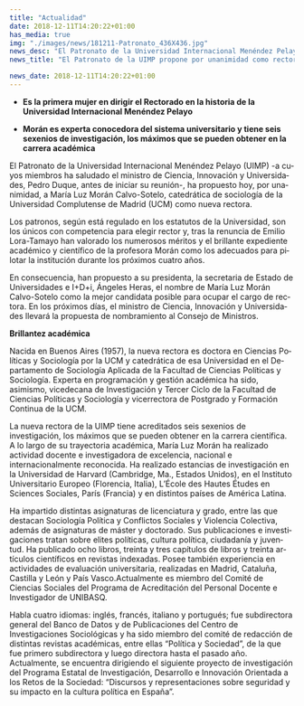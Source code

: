 ```yaml
---
title: "Actualidad"
date: 2018-12-11T14:20:22+01:00
has_media: true
img: "./images/news/181211-Patronato_436X436.jpg"
news_desc: "El Patronato de la Universidad Internacional Menéndez Pelayo (UIMP) -a cuyos miembros ha saludado el ministro de Ciencia, Innovación y Universidades, Pedro Duque, antes de iniciar su reunión-, ha propuesto hoy, por unanimidad, a María Luz Morán Calvo-Sotelo, catedrática de sociología de la Universidad Complutense de Madrid (UCM) como nueva rectora."
news_title: "El Patronato de la UIMP propone por unanimidad como rectora a María Luz Morán Calvo-Sotelo"

news_date: 2018-12-11T14:20:22+01:00
---
```

<ul>
<li><b>Es la primera mujer en dirigir el Rectorado en la historia de la Universidad Internacional Men&eacute;ndez Pelayo</b></li>
</ul>
<ul>
<li><b>Mor&aacute;n es experta conocedora del sistema universitario y tiene seis sexenios de investigaci&oacute;n, los m&aacute;ximos que se pueden obtener en la carrera acad&eacute;mica</b></li>
</ul>
<p><span lang="ES-TRAD">El Patronato de la Universidad Internacional Men&eacute;ndez Pelayo (UIMP) -a cuyos miembros ha saludado el ministro de Ciencia, Innovaci&oacute;n y Universidades, Pedro Duque, antes de iniciar su reuni&oacute;n-, ha propuesto hoy, por unanimidad, a Mar&iacute;a Luz Mor&aacute;n Calvo-Sotelo, catedr&aacute;tica de sociolog&iacute;a de la Universidad Complutense de Madrid (UCM) como nueva rectora.</span></p>
<p><span lang="ES-TRAD">Los patronos, seg&uacute;n est&aacute; regulado en los estatutos de la Universidad, son los &uacute;nicos con competencia para elegir rector y, tras la renuncia de Emilio Lora-Tamayo han valorado los numerosos m&eacute;ritos y el brillante expediente acad&eacute;mico y cient&iacute;fico de la profesora Mor&aacute;n como los adecuados para pilotar la instituci&oacute;n durante los pr&oacute;ximos cuatro a&ntilde;os.</span></p>
<p><span lang="ES-TRAD">En consecuencia, han propuesto a su presidenta, la secretaria de Estado de Universidades e I+D+i, &Aacute;ngeles Heras, el nombre de Mar&iacute;a Luz Mor&aacute;n Calvo-Sotelo como la mejor candidata posible para ocupar el cargo de rectora. En los pr&oacute;ximos d&iacute;as, el ministro de Ciencia, Innovaci&oacute;n y Universidades llevar&aacute; la propuesta de nombramiento al Consejo de Ministros.</span></p>
<p><b><span lang="ES-TRAD">Brillantez acad&eacute;mica</span></b></p>
<p><span lang="ES-TRAD">Nacida en Buenos Aires (1957), la nueva rectora es doctora en Ciencias Pol&iacute;ticas y Sociolog&iacute;a por la UCM y catedr&aacute;tica de esa Universidad en el Departamento de Sociolog&iacute;a Aplicada de la Facultad de Ciencias Pol&iacute;ticas y Sociolog&iacute;a.</span><span>&nbsp;</span>Experta en programaci&oacute;n y gesti&oacute;n acad&eacute;mica ha sido, asimismo, vicedecana de Investigaci&oacute;n y Tercer Ciclo de la Facultad de Ciencias Pol&iacute;ticas y Sociolog&iacute;a y vicerrectora de Postgrado y Formaci&oacute;n Continua de la UCM.</p>
<p>La nueva rectora de la UIMP tiene acreditados seis sexenios de investigaci&oacute;n, los m&aacute;ximos que se pueden obtener en la carrera cient&iacute;fica. A lo largo de su trayectoria acad&eacute;mica, Mar&iacute;a Luz Mor&aacute;n ha realizado actividad docente e investigadora de excelencia, nacional e internacionalmente reconocida. Ha realizado estancias de investigaci&oacute;n en la Universidad de Harvard (Cambridge, Ma., Estados Unidos), en el Instituto Universitario Europeo (Florencia, Italia), L&rsquo;&Eacute;cole des Hautes &Eacute;tudes en Sciences Sociales, Par&iacute;s (Francia) y en distintos pa&iacute;ses de Am&eacute;rica Latina<span lang="ES-TRAD">.</span></p>
<p><span lang="ES-TRAD">Ha impartido distintas asignaturas de licenciatura y grado, entre las que destacan Sociolog&iacute;a Pol&iacute;tica y Conflictos Sociales y Violencia Colectiva, adem&aacute;s de asignaturas de m&aacute;ster y doctorado. Sus publicaciones e investigaciones tratan sobre elites pol&iacute;ticas, cultura pol&iacute;tica, ciudadan&iacute;a y juventud. Ha publicado ocho libros, treinta y tres cap&iacute;tulos de libros y treinta art&iacute;culos cient&iacute;ficos en revistas indexadas.<span>&nbsp;</span></span>Posee tambi&eacute;n experiencia en actividades de evaluaci&oacute;n universitaria, realizadas en Madrid, Catalu&ntilde;a, Castilla y Le&oacute;n y Pa&iacute;s Vasco.Actualmente es miembro del Comit&eacute; de Ciencias Sociales del Programa de Acreditaci&oacute;n del Personal Docente e Investigador de UNIBASQ.</p>
<p>Habla cuatro idiomas: ingl&eacute;s, franc&eacute;s, italiano y portugu&eacute;s; fue subdirectora general del Banco de Datos y de Publicaciones del Centro de Investigaciones Sociol&oacute;gicas y ha sido miembro del comit&eacute; de redacci&oacute;n de distintas revistas acad&eacute;micas, entre ellas &ldquo;Pol&iacute;tica y Sociedad&rdquo;, de la que fue primero subdirectora y luego directora hasta el pasado a&ntilde;o. Actualmente,<span>&nbsp;</span><span lang="ES-TRAD">se encuentra dirigiendo el siguiente proyecto de investigaci&oacute;n del Programa Estatal de Investigaci&oacute;n, Desarrollo e Innovaci&oacute;n Orientada a los Retos de la Sociedad:<span>&nbsp;</span></span>&ldquo;Discursos y representaciones sobre seguridad y su impacto en la cultura pol&iacute;tica en Espa&ntilde;a&rdquo;.</p>
